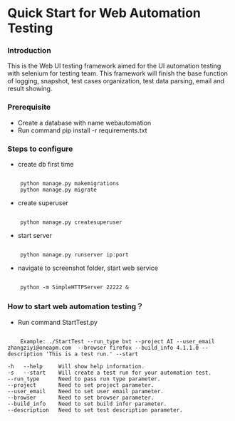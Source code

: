 #  Quick Start for Web Automation Testing

### Introduction
This is the Web UI testing framework aimed for the UI automation testing with selenium for testing team. This framework will finish the base function of logging, snapshot, test cases organization, test data parsing, email and result showing.

### Prerequisite
* Create a database with name webautomation
* Run command pip install -r requirements.txt 


### Steps to configure
* create db first time
<pre><code>
	python manage.py makemigrations
	python manage.py migrate
</code></pre>
* create superuser
<pre><code>
	python manage.py createsuperuser
</code></pre>
* start server
<pre><code>
	python manage.py runserver ip:port
</code></pre>
* navigate to screenshot folder, start web service
<pre><code>
	python -m SimpleHTTPServer 22222 &
</code></pre>

### How to start web automation testing？
* Run command StartTest.py
<code>
	Example: ./StartTest --run_type bvt --project AI --user_email zhangziyi@oneapm.com 	--browser firefox --build_info 4.1.1.0 --description 'This is a test run.' --start
</code>

	-h   --help     Will show help information.
	-s   --start    Will create a test run for your automation test.
    --run_type      Need to pass run type parameter.
    --project       Need to set project parameter.
    --user_email    Need to set user email parameter.
    --browser       Need to set browser parameter.
    --build_info    Need to set build infor parameter.
    --description   Need to set test description parameter.
